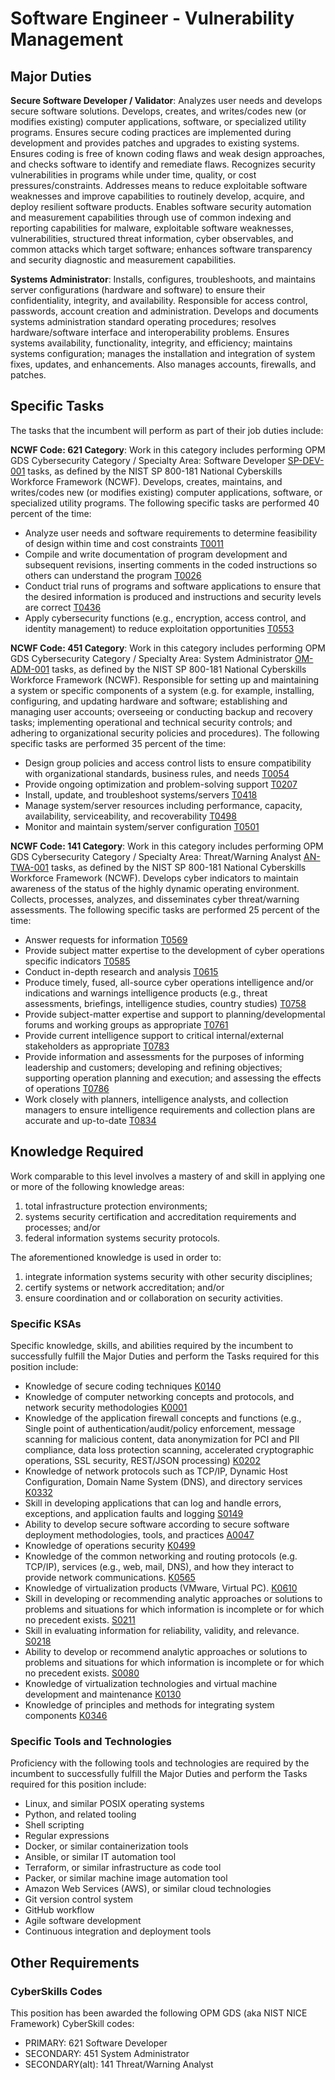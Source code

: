 # Software Engineer - Vulnerability Management #

## Major Duties ##

**Secure Software Developer / Validator**:  Analyzes user needs and develops secure
software solutions. Develops, creates, and writes/codes new (or modifies
existing) computer applications, software, or specialized utility programs.
Ensures secure coding practices are implemented during development and provides
patches and upgrades to existing systems. Ensures coding is free of known coding
flaws and weak design approaches, and checks software to identify and remediate
flaws. Recognizes security vulnerabilities in programs while under time,
quality, or cost pressures/constraints. Addresses means to reduce exploitable
software weaknesses and improve capabilities to routinely develop, acquire, and
deploy resilient software products. Enables software security automation and
measurement capabilities through use of common indexing and reporting
capabilities for malware, exploitable software weaknesses, vulnerabilities,
structured threat information, cyber observables, and common attacks which
target software; enhances software transparency and security diagnostic and
measurement capabilities.

**Systems Administrator**:  Installs, configures, troubleshoots, and maintains
server configurations (hardware and software) to ensure their confidentiality,
integrity, and availability. Responsible for access control, passwords, account
creation and administration. Develops and documents systems administration
standard operating procedures; resolves hardware/software interface and
interoperability problems. Ensures systems availability, functionality,
integrity, and efficiency; maintains systems configuration; manages the
installation and integration of system fixes, updates, and enhancements. Also
manages accounts, firewalls, and patches.

## Specific Tasks ##

The tasks that the incumbent will perform as part of their job duties include:

**NCWF Code: 621 Category**: Work in this category includes performing OPM GDS
Cybersecurity Category / Specialty Area: Software Developer [SP-DEV-001] tasks,
as defined by the NIST SP 800-181 National Cyberskills Workforce Framework
(NCWF).  Develops, creates, maintains, and writes/codes new (or modifies
existing) computer applications, software, or specialized utility programs.  The
following specific tasks are performed 40 percent of the time:

- Analyze user needs and software requirements to determine feasibility of
  design within time and cost constraints [T0011]
- Compile and write documentation of program development and subsequent
  revisions, inserting comments in the coded instructions so others can
  understand the program [T0026]
- Conduct trial runs of programs and software applications to ensure that the
  desired information is produced and instructions and security levels are
  correct [T0436]
- Apply cybersecurity functions (e.g., encryption, access control, and identity
  management) to reduce exploitation opportunities [T0553]

**NCWF Code: 451 Category**:  Work in this category includes performing OPM GDS
Cybersecurity Category / Specialty Area: System Administrator [OM-ADM-001]
tasks, as defined by the NIST SP 800-181 National Cyberskills Workforce
Framework (NCWF).  Responsible for setting up and maintaining a system or
specific components of a system (e.g. for example, installing, configuring, and
updating hardware and software; establishing and managing user accounts;
overseeing or conducting backup and recovery tasks; implementing operational and
technical security controls; and adhering to organizational security policies
and procedures).  The following specific tasks are performed 35 percent of the
time:

- Design group policies and access control lists to ensure compatibility with
  organizational standards, business rules, and needs [T0054]
- Provide ongoing optimization and problem-solving support [T0207]
- Install, update, and troubleshoot systems/servers [T0418]
- Manage system/server resources including performance, capacity, availability,
  serviceability, and recoverability [T0498]
- Monitor and maintain system/server configuration [T0501]

**NCWF Code: 141 Category**:  Work in this category includes performing OPM GDS
Cybersecurity Category / Specialty Area: Threat/Warning Analyst [AN-TWA-001]
tasks, as defined by the NIST SP 800-181 National Cyberskills Workforce
Framework (NCWF).  Develops cyber indicators to maintain awareness of the status
of the highly dynamic operating environment. Collects, processes, analyzes, and
disseminates cyber threat/warning assessments.  The following specific tasks are
performed 25 percent of the time:

- Answer requests for information [T0569]
- Provide subject matter expertise to the development of cyber operations
  specific indicators [T0585]
- Conduct in-depth research and analysis [T0615]
- Produce timely, fused, all-source cyber operations intelligence and/or
  indications and warnings intelligence products (e.g., threat assessments,
  briefings, intelligence studies, country studies) [T0758]
- Provide subject-matter expertise and support to planning/developmental forums
  and working groups as appropriate [T0761]
- Provide current intelligence support to critical internal/external
  stakeholders as appropriate [T0783]
- Provide information and assessments for the purposes of informing leadership
  and customers; developing and refining objectives; supporting operation
  planning and execution; and assessing the effects of operations [T0786]
- Work closely with planners, intelligence analysts, and collection managers to
  ensure intelligence requirements and collection plans are accurate and
  up-to-date [T0834]

## Knowledge Required ##

Work comparable to this level involves a mastery of and skill in applying one or
more of the following knowledge areas:

1. total infrastructure protection environments;
1. systems security certification and accreditation requirements and processes; and/or
1. federal information systems security protocols.

The aforementioned knowledge is used in order to:

1. integrate information systems security with other security disciplines;
1. certify systems or network accreditation; and/or
1. ensure coordination and or collaboration on security
activities.

### Specific KSAs ###

Specific knowledge, skills, and abilities required by the incumbent to
successfully fulfill the Major Duties and perform the Tasks required for this
position include:

- Knowledge of secure coding techniques [K0140]
- Knowledge of computer networking concepts and protocols, and network security
  methodologies [K0001]
- Knowledge of the application firewall concepts and functions (e.g., Single
  point of authentication/audit/policy enforcement, message scanning for
  malicious content, data anonymization for PCI and PII compliance, data loss
  protection scanning, accelerated cryptographic operations, SSL security,
  REST/JSON processing) [K0202]
- Knowledge of network protocols such as TCP/IP, Dynamic Host Configuration,
  Domain Name System (DNS), and directory services [K0332]
- Skill in developing applications that can log and handle errors, exceptions,
  and application faults and logging [S0149]
- Ability to develop secure software according to secure software deployment
  methodologies, tools, and practices [A0047]
- Knowledge of operations security [K0499]
- Knowledge of the common networking and routing protocols (e.g. TCP/IP),
  services (e.g., web, mail, DNS), and how they interact to provide network
  communications. [K0565]
- Knowledge of virtualization products (VMware, Virtual PC). [K0610]
- Skill in developing or recommending analytic approaches or solutions to
  problems and situations for which information is incomplete or for which no
  precedent exists. [S0211]
- Skill in evaluating information for reliability, validity, and relevance.
  [S0218]
- Ability to develop or recommend analytic approaches or solutions to problems
  and situations for which information is incomplete or for which no precedent
  exists. [S0080]
- Knowledge of virtualization technologies and virtual machine development and
  maintenance [K0130]
- Knowledge of principles and methods for integrating system components [K0346]

### Specific Tools and Technologies ###

Proficiency with the following tools and technologies are required by the
incumbent to successfully fulfill the Major Duties and perform the Tasks
required for this position include:

- Linux, and similar POSIX operating systems
- Python, and related tooling
- Shell scripting
- Regular expressions
- Docker, or similar containerization tools
- Ansible, or similar IT automation tool
- Terraform, or similar infrastructure as code tool
- Packer, or similar machine image automation tool
- Amazon Web Services (AWS), or similar cloud technologies
- Git version control system
- GitHub workflow
- Agile software development
- Continuous integration and deployment tools

## Other Requirements ##

### CyberSkills Codes ###

This position has been awarded the following OPM GDS (aka NIST NICE Framework)
CyberSkill codes:

- PRIMARY: 621 Software Developer
- SECONDARY: 451 System Administrator
- SECONDARY(alt): 141 Threat/Warning Analyst

[A0047]: https://niccs.cisa.gov/workforce-development/nice-framework/abilities/A0047
[AN-TWA-001]: https://niccs.cisa.gov/workforce-development/nice-framework/work-roles/threatwarning-analyst
[K0001]: https://niccs.cisa.gov/workforce-development/nice-framework/knowledges/K0001
[K0130]: https://niccs.cisa.gov/workforce-development/nice-framework/knowledges/K0130
[K0140]: https://niccs.cisa.gov/workforce-development/nice-framework/knowledges/K0140
[K0202]: https://niccs.cisa.gov/workforce-development/nice-framework/knowledges/K0202
[K0332]: https://niccs.cisa.gov/workforce-development/nice-framework/knowledges/K0332
[K0346]: https://niccs.cisa.gov/workforce-development/nice-framework/knowledges/K0346
[K0499]: https://niccs.cisa.gov/workforce-development/nice-framework/knowledges/K0499
[K0565]: https://niccs.cisa.gov/workforce-development/nice-framework/knowledges/K0565
[K0610]: https://niccs.cisa.gov/workforce-development/nice-framework/knowledges/K0610
[OM-ADM-001]: https://niccs.cisa.gov/workforce-development/nice-framework/work-roles/system-administrator
[S0080]: https://niccs.cisa.gov/workforce-development/nice-framework/skills/S0080
[S0149]: https://niccs.cisa.gov/workforce-development/nice-framework/skills/S0149
[S0211]: https://niccs.cisa.gov/workforce-development/nice-framework/skills/S0211
[S0218]: https://niccs.cisa.gov/workforce-development/nice-framework/skills/S0218
[SP-DEV-001]: https://niccs.cisa.gov/workforce-development/nice-framework/work-roles/software-developer
[T0011]: https://niccs.cisa.gov/workforce-development/nice-framework/tasks/T0011
[T0026]: https://niccs.cisa.gov/workforce-development/nice-framework/tasks/T0026
[T0054]: https://niccs.cisa.gov/workforce-development/nice-framework/tasks/T0054
[T0207]: https://niccs.cisa.gov/workforce-development/nice-framework/tasks/T0207
[T0418]: https://niccs.cisa.gov/workforce-development/nice-framework/tasks/T0418
[T0436]: https://niccs.cisa.gov/workforce-development/nice-framework/tasks/T0436
[T0498]: https://niccs.cisa.gov/workforce-development/nice-framework/tasks/T0498
[T0501]: https://niccs.cisa.gov/workforce-development/nice-framework/tasks/T0501
[T0553]: https://niccs.cisa.gov/workforce-development/nice-framework/tasks/T0553
[T0569]: https://niccs.cisa.gov/workforce-development/nice-framework/tasks/T0569
[T0585]: https://niccs.cisa.gov/workforce-development/nice-framework/tasks/T0585
[T0615]: https://niccs.cisa.gov/workforce-development/nice-framework/tasks/T0615
[T0758]: https://niccs.cisa.gov/workforce-development/nice-framework/tasks/T0758
[T0761]: https://niccs.cisa.gov/workforce-development/nice-framework/tasks/T0761
[T0783]: https://niccs.cisa.gov/workforce-development/nice-framework/tasks/T0783
[T0786]: https://niccs.cisa.gov/workforce-development/nice-framework/tasks/T0786
[T0834]: https://niccs.cisa.gov/workforce-development/nice-framework/tasks/T0834
